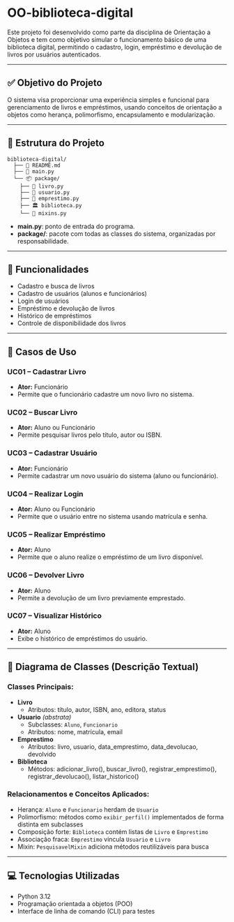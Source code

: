 # OO-biblioteca-digital
  Este projeto foi desenvolvido como parte da disciplina de Orientação a Objetos e tem como objetivo simular o funcionamento básico de uma biblioteca digital, permitindo o cadastro, login, empréstimo e devolução de livros por usuários autenticados.

---

## ✅ Objetivo do Projeto
  O sistema visa proporcionar uma experiência simples e funcional para gerenciamento de livros e empréstimos, usando conceitos de orientação a objetos como herança, polimorfismo, encapsulamento e modularização.

---

## 🧱 Estrutura do Projeto
```
biblioteca-digital/
  ├── 📄 README.md
  ├── 🧠 main.py
  └── 📦 package/
    ├── 📘 livro.py
    ├── 👤 usuario.py
    ├── 🔁 emprestimo.py
    ├── 🏛️ biblioteca.py
    └── 🧩 mixins.py
```

- **main.py**: ponto de entrada do programa.
- **package/**: pacote com todas as classes do sistema, organizadas por responsabilidade.

---

## 🧩 Funcionalidades

- Cadastro e busca de livros
- Cadastro de usuários (alunos e funcionários)
- Login de usuários
- Empréstimo e devolução de livros
- Histórico de empréstimos
- Controle de disponibilidade dos livros

---

## 👥 Casos de Uso

### UC01 – Cadastrar Livro
- **Ator:** Funcionário
- Permite que o funcionário cadastre um novo livro no sistema.

### UC02 – Buscar Livro
- **Ator:** Aluno ou Funcionário
- Permite pesquisar livros pelo título, autor ou ISBN.

### UC03 – Cadastrar Usuário
- **Ator:** Funcionário
- Permite cadastrar um novo usuário do sistema (aluno ou funcionário).

### UC04 – Realizar Login
- **Ator:** Aluno ou Funcionário
- Permite que o usuário entre no sistema usando matrícula e senha.

### UC05 – Realizar Empréstimo
- **Ator:** Aluno
- Permite que o aluno realize o empréstimo de um livro disponível.

### UC06 – Devolver Livro
- **Ator:** Aluno
- Permite a devolução de um livro previamente emprestado.

### UC07 – Visualizar Histórico
- **Ator:** Aluno
- Exibe o histórico de empréstimos do usuário.

---

## 📐 Diagrama de Classes (Descrição Textual)

### Classes Principais:

- **Livro**
  - Atributos: título, autor, ISBN, ano, editora, status
- **Usuario** *(abstrata)*
  - Subclasses: `Aluno`, `Funcionario`
  - Atributos: nome, matrícula, email
- **Emprestimo**
  - Atributos: livro, usuario, data_emprestimo, data_devolucao, devolvido
- **Biblioteca**
  - Métodos: adicionar_livro(), buscar_livro(), registrar_emprestimo(), registrar_devolucao(), listar_historico()

### Relacionamentos e Conceitos Aplicados:
- Herança: `Aluno` e `Funcionario` herdam de `Usuario`
- Polimorfismo: métodos como `exibir_perfil()` implementados de forma distinta em subclasses
- Composição forte: `Biblioteca` contém listas de `Livro` e `Emprestimo`
- Associação fraca: `Emprestimo` vincula `Usuario` e `Livro`
- Mixin: `PesquisavelMixin` adiciona métodos reutilizáveis para busca

---

## 💻 Tecnologias Utilizadas

- Python 3.12
- Programação orientada a objetos (POO)
- Interface de linha de comando (CLI) para testes

